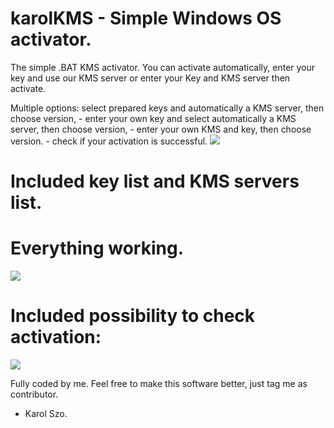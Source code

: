 # karolKMS - Simple Windows OS activator.
The simple .BAT KMS activator. You can activate automatically, enter your key and use our KMS server or enter your Key and KMS server then activate.

Multiple options: select prepared keys and automatically a KMS server, then choose version,
                  - enter your own key and select automatically a KMS server, then choose version,
                  - enter your own KMS and key, then choose version.
                  - check if your activation is successful.
<img src="https://i.imgur.com/SHIcqqa.png">

# Included key list and KMS servers list. 
# Everything working.

<img src="https://i.imgur.com/k6N8vqP.png">

# Included possibility to check activation:
<img src="https://i.imgur.com/tRQMfhc.png">

Fully coded by me. Feel free to make this software better, just tag me as contributor.
- Karol Szo.
